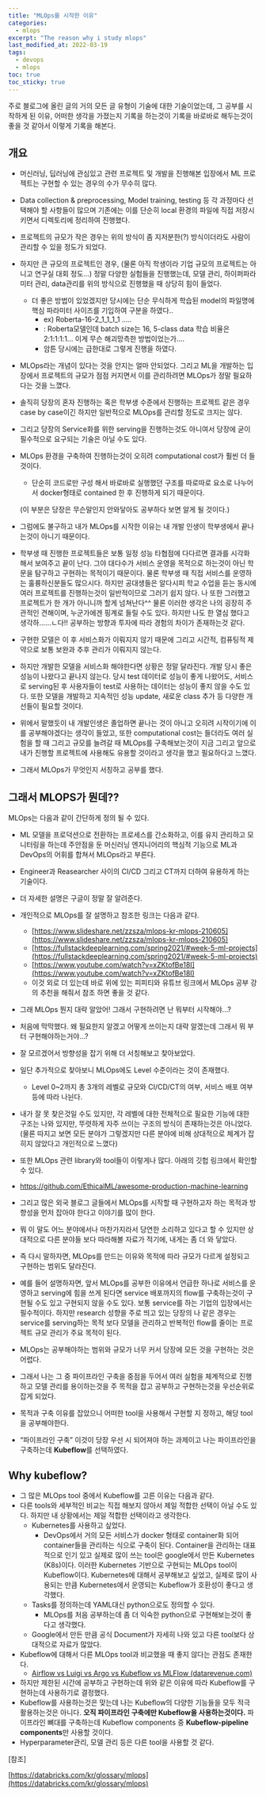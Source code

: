 ```yaml
---
title: "MLOps를 시작한 이유"
categories:
  - mlops
excerpt: "The reason why i study mlops"
last_modified_at: 2022-03-19
tags:
  - devops
  - mlops
toc: true
toc_sticky: true
---
```

주로 블로그에 올린 글의 거의 모든 글 유형이 기술에 대한 기술이었는데, 그 공부를 시작하게 된 이유, 어떠한 생각을 가졌는지 기록을 하는것이 기록을 바로바로 해두는것이 좋을 것 같아서 이렇게 기록을 해본다.

## 개요

- 머신러닝, 딥러닝에 관심있고 관련 프로젝트 및 개발을 진행해본 입장에서 ML 프로젝트는 구현할 수 있는 경우의 수가 무수히 많다.
- Data collection & preprocessing, Model training, testing 등 각 과정마다 선택해야 할 사항들이 많으며 기존에는 이를 단순히 local 환경의 파일에 직접 저장시키면서 디렉토리에 정리하여 진행했다.
- 프로젝트의 규모가 작은 경우는 위의 방식이 좀 지저분한(?) 방식이더라도 사람이 관리할 수 있을 정도가 되었다.
- 하지만 큰 규모의 프로젝트인 경우, (물론 아직 학생이라 기업 규모의 프로젝트는 아니고 연구실 대회 정도...) 정말 다양한 실험들을 진행했는데, 모델 관리, 하이퍼파라미터 관리, data관리를 위의 방식으로 진행했을 때 상당히 힘이 들었다.
    - 더 좋은 방법이 있었겠지만 당시에는 단순 무식하게 학습된 model의 파일명에 핵심 파라미터 사이즈를 기입하여 구분을 하였다..
        - ex) Roberta-16-2_1_1_1_1 .....
        - : Roberta모델인데 batch size는 16, 5-class data 학습 비율은 2:1:1:1:1... 이게 무슨 해괴망측한 방법이었는가....
        - 암튼 당시에는 급한대로 그렇게 진행을 하였다.
- MLOps라는 개념이 있다는 것을 안지는 얼마 안되었다. 
그리고 ML을 개발하는 입장에서 프로젝트의 규모가 점점 커지면서 이를 관리하려면 MLOps가 정말 필요하다는 것을 느꼈다.
- 솔직히 당장의 혼자 진행하는 혹은 학부생 수준에서 진행하는 프로젝트 같은 경우 case by case이긴 하지만 일반적으로 MLOps를 관리할 정도로 크지는 않다.
- 그리고 당장의 Service화를 위한 serving을 진행하는것도 아니여서 당장에 굳이 필수적으로 요구되는 기술은 아닐 수도 있다.
- MLOps 환경을 구축하여 진행하는것이 오히려 computational cost가 훨씬 더 들 것이다.
    - 단순히 코드로만 구성 해서 바로바로 실행했던 구조를 따로따로 요소로 나누어서 docker형태로 contained 한 후 진행하게 되기 때문이다.
    
    (이 부분은 당장은 무슨말인지 안와닿아도 공부하다 보면 알게 될 것이다.)
    
- 그럼에도 불구하고 내가 MLOps를 시작한 이유는 내 개발 인생이 학부생에서 끝나는것이 아니기 때문이다.
- 학부생 때 진행한 프로젝트들은 보통 일정 성능 타협점에 다다르면 결과를 시각화 해서 보여주고 끝이 난다. 그야 대다수가 서비스 운영을 목적으로 하는것이 아닌 학문을 탐구하고 구현하는 목적이기 때문이다. 물론 학부생 때 직접 서비스를 운영하는 훌륭하신분들도 많으시다. 하지만 공대생들은 알다시피 학교 수업을 듣는 동시에 여러 프로젝트를 진행하는것이 일반적이므로 그러기 쉽지 않다. 나 또한 그러했고 프로젝트가 한 개가 아니니까 할게 넘쳐난다^^ 물론 이러한 생각은 나의 굉장히 주관적인 견해이며, 누군가에겐 핑계로 들릴 수도 있다. 하지만 나도 한 열심 했다고 생각하......ㄴ다!! 공부하는 방향과 투자에 따라 경험의 차이가 존재하는것 같다.
- 구현한 모델은 이 후 서비스화가 이뤄지지 않기 때문에 그리고 시간적, 컴퓨팅적 제약으로 보통 보완과 추후 관리가 이뤄지지 않는다.
- 하지만 개발한 모델을 서비스화 해야한다면 상황은 정말 달라진다. 
개발 당시 좋은 성능이 나왔다고 끝나지 않는다.
당시 test 데이터로 성능이 좋게 나왔어도, 서비스로 serving된 후 사용자들이 test로 사용하는 데이터는 성능이 좋지 않을 수도 있다.
또한 모델을 개발하고 지속적인 성능 update, 새로운 class 추가 등 다양한 개선들이 필요할 것이다.
- 위에서 말했듯이 내 개발인생은 졸업하면 끝나는 것이 아니고 오히려 시작이기에 이를 공부해야겠다는 생각이 들었고, 또한 computational cost는 들더라도 여러 실험을 할 때 그리고 규모를 늘려갈 때 MLOps를 구축해보는것이 지금 그리고 앞으로 내가 진행할 프로젝트에 사용해도 유용할 것이라고 생각을 했고 필요하다고 느꼈다.
- 그래서 MLOps가 무엇인지 서칭하고 공부를 했다.

## 그래서 MLOPS가 뭔데??

MLOps는 다음과 같이 간단하게 정의 될 수 있다.

- ML 모델을 프로덕션으로 전환하는 프로세스를 간소화하고, 이를 유지 관리하고 모니터링을 하는데 주안점을 둔 머신러닝 엔지니어리의 핵심적 기능으로 ML과 DevOps의 어휘를 합쳐서 MLOps라고 부른다.
- Engineer과 Reasearcher 사이의 CI/CD 그리고 CT까지 더하여 유용하게 하는 기술이다.
- 더 자세한 설명은 구글이 정말 잘 알려준다.
- 개인적으로 MLOps를 잘 설명하고 참조한 링크는 다음과 같다.
    - [https://www.slideshare.net/zzsza/mlops-kr-mlops-210605](https://www.slideshare.net/zzsza/mlops-kr-mlops-210605)
    - [https://fullstackdeeplearning.com/spring2021/#week-5-ml-projects](https://fullstackdeeplearning.com/spring2021/#week-5-ml-projects)
    - [https://www.youtube.com/watch?v=xZKtofBe18I](https://www.youtube.com/watch?v=xZKtofBe18I)
    - 이것 외로 더 있는데 바로 위에 있는 피피티와 유튜브 링크에서 MLOps 공부 강의 추천을 해줘서 참조 하면 좋을 것 같다.

- 그래 MLOps 뭔지 대략 알았어! 그래서 구현하려면 난 뭐부터 시작해야...?
- 처음에 막막했다. 왜 필요한지 알겠고 어떻게 쓰이는지 대략 알겠는데 그래서 뭐 부터 구현해야하는거야...?
- 잘 모르겠어서 방향성을 잡기 위해 더 서칭해보고 찾아보았다.
- 일단 추가적으로 찾아보니 MLOps에도 Level 수준이라는 것이 존재했다.
    - Level 0~2까지 총 3개의 레벨로 규모와 CI/CD/CT의 여부, 서비스 배포 여부 등에 따라 나뉜다.
- 내가 잘 못 찾은것일 수도 있지만, 각 레벨에 대한 전체적으로 필요한 기능에 대한 구조는 나와 있지만, 뚜렷하게 자주 쓰이는 구조의 방식이 존재하는것은 아니었다. (물론 따지고 보면 모든 분야가 그렇겠지만 다른 분야에 비해 상대적으로 체계가 잡히지 않았다고 개인적으로 느꼈다)
- 또한 MLOps 관련 library와 tool들이 이렇게나 많다. 아래의 깃헙 링크에서 확인할 수 있다.
- https://github.com/EthicalML/awesome-production-machine-learning

- 그리고 많은 외국 블로그 글들에서 MLOps를 시작할 때 구현하고자 하는 목적과 방향성을 먼저 잡아야 한다고 이야기를 많이 한다.
- 뭐 이 말도 어느 분야에서나 마찬가지라서 당연한 소리하고 있다고 할 수 있지만 상대적으로 다른 분야들 보다 따라해볼 자료가 적기에, 내게는 좀 더 와 닿았다.
- 즉 다시 말하자면, MLOps를 만드는 이유와 목적에 따라 규모가 다르게 설정되고 구현하는 범위도 달라진다.
- 예를 들어 설명하자면, 앞서 MLOps를 공부한 이유에서 언급한 하나로 서비스를 운영하고 serving에 힘을 쓰게 된다면 service 배포까지의 flow를 구축하는것이 구현될 수도 있고 구현되지 않을 수도 있다. 
보통 service를 하는 기업의 입장에서는 필수적이다. 
하지만 research 성향을 주로 띄고 있는 당장의 나 같은 경우는 service를 serving하는 목적 보다 모델을 관리하고 반복적인 flow를 줄이는 프로젝트 규모 관리가 주요 목적이 된다.
- MLOps는 공부해야하는 범위와 규모가 너무 커서 당장에 모든 것을 구현하는 것은 어렵다.
- 그래서 나는 그 중 파이프라인 구축을 중점을 두어서 여러 실험을 체계적으로 진행하고 모델 관리를 용이하는것을 주 목적을 잡고 공부하고 구현하는것을 우선순위로 잡게 되었다.
- 목적과 구축 이유를 잡았으니 어떠한 tool을 사용해서 구현할 지 정하고, 해당 tool을 공부해야한다.
- “파이프라인 구축” 이것이 당장 우선 시 되어져야 하는 과제이고 나는 파이프라인을 구축하는데 **Kubeflow**를 선택하였다.

## Why kubeflow?

- 그 많은 MLOps tool 중에서 Kubeflow를 고른 이유는 다음과 같다.
- 다른 tools와 세부적인 비교는 직접 해보지 않아서 제일 적합한 선택이 아닐 수도 있다. 
하지만 내 상황에서는 제일 적합한 선택이라고 생각한다.
    - Kubernetes를 사용하고 싶었다.
        - DevOps에서 거의 모든 서비스가 docker 형태로 container화 되어 container들을 관리하는 식으로 구축이 된다. 
        Container을 관리하는 대표적으로 인기 있고 실제로 많이 쓰는 tool은 google에서 만든 Kubernetes (K8s)이다.
        이러한 Kubernetes 기반으로 구현되는 MLOps tool이 Kubeflow이다.
        Kubernetes에 대해서 공부해보고 싶었고, 실제로 많이 사용되는 만큼 Kubernetes에서 운영되는 Kubeflow가 호환성이 좋다고 생각했다.
    - Tasks를 정의하는데 YAML대신 python으로도 정의할 수 있다.
        - MLOps를 처음 공부하는데 좀 더 익숙한 python으로 구현해보는것이 좋다고 생각했다.
    - Google에서 만든 만큼 공식 Document가 자세히 나와 있고 다른 tool보다 상대적으로 자료가 많았다.
- Kubeflow에 대해서 다른 MLOps tool과 비교했을 때 좋지 않다는 관점도 존재한다.
    - [Airflow vs Luigi vs Argo vs Kubeflow vs MLFlow (datarevenue.com)](https://www.datarevenue.com/en-blog/airflow-vs-luigi-vs-argo-vs-mlflow-vs-kubeflow)
- 하지만 제한된 시간에 공부하고 구현하는데 위와 같은 이유에 따라 Kubeflow를 구현하는데 사용하기로 결정했다.
- Kubeflow를 사용하는것은 맞는데 나는 Kubeflow의 다양한 기능들을 모두 적극 활용하는것은 아니다.
**오직 파이프라인 구축에만 Kubeflow을 사용하는것이다.**
파이프라인 뼈대를 구축하는데 Kubeflow components 중 **Kubeflow-pipeline components**만 사용할 것이다.
- Hyperparameter관리, 모델 관리 등은 다른 tool을 사용할 것 같다.

[참조]

[https://databricks.com/kr/glossary/mlops](https://databricks.com/kr/glossary/mlops)